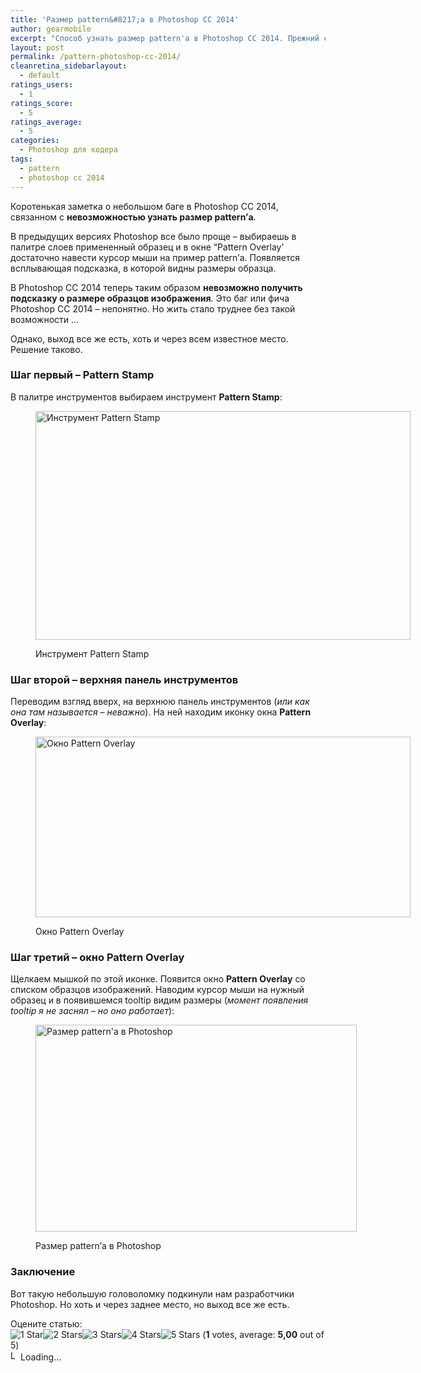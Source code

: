 ```yaml
---
title: 'Размер pattern&#8217;а в Photoshop CC 2014'
author: gearmobile
excerpt: "Способ узнать размер pattern'а в Photoshop CC 2014. Прежний способ в данной версии не работает. Нужно воспользоваться инструментом Pattern Stamp."
layout: post
permalink: /pattern-photoshop-cc-2014/
cleanretina_sidebarlayout:
  - default
ratings_users:
  - 1
ratings_score:
  - 5
ratings_average:
  - 5
categories:
  - Photoshop для кодера
tags:
  - pattern
  - photoshop cc 2014
---
```

Коротенькая заметка о небольшом баге в Photoshop CC 2014, связанном с **невозможностью узнать размер pattern&#8217;а**.

В предыдущих версиях Photoshop все было проще &#8211; выбираешь в палитре слоев примененный образец и в окне &#8220;Pattern Overlay&#8217; достаточно навести курсор мыши на пример pattern&#8217;а. Появляется всплывающая подсказка, в которой видны размеры образца.

В Photoshop CC 2014 теперь таким образом **невозможно получить подсказку о размере образцов изображения**. Это баг или фича Photoshop CC 2014 &#8211; непонятно. Но жить стало труднее без такой возможности &#8230;

Однако, выход все же есть, хоть и через всем известное место. Решение таково.

### Шаг первый &#8211; Pattern Stamp

В палитре инструментов выбираем инструмент **Pattern Stamp**:<figure id="attachment_1960" style="width: 600px;" class="wp-caption aligncenter">

[<img src="http://localhost:7788/third/wp-content/uploads/2014/11/pattern_stamp-600x366.png" alt="Инструмент Pattern Stamp" width="600" height="366" class="size-medium wp-image-1960" />][1]<figcaption class="wp-caption-text">Инструмент Pattern Stamp</figcaption></figure> 

### Шаг второй &#8211; верхняя панель инструментов

Переводим взгляд вверх, на верхнюю панель инструментов (*или как она там называется &#8211; неважно*). На ней находим иконку окна **Pattern Overlay**:<figure id="attachment_1961" style="width: 600px;" class="wp-caption aligncenter">

[<img src="http://localhost:7788/third/wp-content/uploads/2014/11/pattern_overlay-600x289.png" alt="Окно Pattern Overlay" width="600" height="289" class="size-medium wp-image-1961" />][2]<figcaption class="wp-caption-text">Окно Pattern Overlay</figcaption></figure> 

### Шаг третий &#8211; окно Pattern Overlay

Щелкаем мышкой по этой иконке. Появится окно **Pattern Overlay** со списком образцов изображений. Наводим курсор мыши на нужный образец и в появившемся tooltip видим размеры (*момент появления tooltip я не заснял &#8211; но оно работает*):<figure id="attachment_1962" style="width: 514px;" class="wp-caption aligncenter">

[<img src="http://localhost:7788/third/wp-content/uploads/2014/11/pattern_overlay_window.png" alt="Размер pattern&#039;а в Photoshop" width="514" height="331" class="size-full wp-image-1962" />][3]<figcaption class="wp-caption-text">Размер pattern&#8217;а в Photoshop</figcaption></figure> 

### Заключение

Вот такую небольшую головоломку подкинули нам разработчики Photoshop. Но хоть и через заднее место, но выход все же есть.

Оцените статью:  
<span id="post-ratings-1959" class="post-ratings" data-nonce="1d137642a0"><img id="rating_1959_1" src="http://localhost:7788/third/wp-content/plugins/wp-postratings/images/stars_crystal/rating_on.gif" alt="1 Star" title="1 Star" onmouseover="current_rating(1959, 1, '1 Star');" onmouseout="ratings_off(5, 0, 0);" onclick="rate_post();" onkeypress="rate_post();" style="cursor: pointer; border: 0px;" /><img id="rating_1959_2" src="http://localhost:7788/third/wp-content/plugins/wp-postratings/images/stars_crystal/rating_on.gif" alt="2 Stars" title="2 Stars" onmouseover="current_rating(1959, 2, '2 Stars');" onmouseout="ratings_off(5, 0, 0);" onclick="rate_post();" onkeypress="rate_post();" style="cursor: pointer; border: 0px;" /><img id="rating_1959_3" src="http://localhost:7788/third/wp-content/plugins/wp-postratings/images/stars_crystal/rating_on.gif" alt="3 Stars" title="3 Stars" onmouseover="current_rating(1959, 3, '3 Stars');" onmouseout="ratings_off(5, 0, 0);" onclick="rate_post();" onkeypress="rate_post();" style="cursor: pointer; border: 0px;" /><img id="rating_1959_4" src="http://localhost:7788/third/wp-content/plugins/wp-postratings/images/stars_crystal/rating_on.gif" alt="4 Stars" title="4 Stars" onmouseover="current_rating(1959, 4, '4 Stars');" onmouseout="ratings_off(5, 0, 0);" onclick="rate_post();" onkeypress="rate_post();" style="cursor: pointer; border: 0px;" /><img id="rating_1959_5" src="http://localhost:7788/third/wp-content/plugins/wp-postratings/images/stars_crystal/rating_on.gif" alt="5 Stars" title="5 Stars" onmouseover="current_rating(1959, 5, '5 Stars');" onmouseout="ratings_off(5, 0, 0);" onclick="rate_post();" onkeypress="rate_post();" style="cursor: pointer; border: 0px;" /> (<strong>1</strong> votes, average: <strong>5,00</strong> out of 5)<br /><span class="post-ratings-text" id="ratings_1959_text"></span></span><span id="post-ratings-1959-loading" class="post-ratings-loading"> <img src="http://localhost:7788/third/wp-content/plugins/wp-postratings/images/loading.gif" width="16" height="16" alt="Loading..." title="Loading..." class="post-ratings-image" />Loading...</span>

 [1]: http://localhost:7788/third/wp-content/uploads/2014/11/pattern_stamp.png
 [2]: http://localhost:7788/third/wp-content/uploads/2014/11/pattern_overlay.png
 [3]: http://localhost:7788/third/wp-content/uploads/2014/11/pattern_overlay_window.png